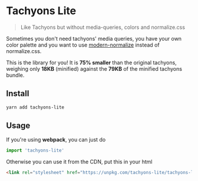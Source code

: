 # Tachyons Lite

> Like Tachyons but without media-queries, colors and normalize.css

Sometimes you don't need tachyons' media queries, you have your own color palette and you want to use [modern-normalize](https://github.com/sindresorhus/modern-normalize) instead of normalize.css.

This is the library for you! It is **75% smaller** than the original tachyons, weighing only **18KB** (minified) against the **79KB** of the minified tachyons bundle.

## Install

```sh
yarn add tachyons-lite
```

## Usage

If you're using **webpack**, you can just do

```js
import 'tachyons-lite'
```

Otherwise you can use it from the CDN, put this in your html

```html
<link rel="stylesheet" href="https://unpkg.com/tachyons-lite/tachyons-lite.min.css">
```
